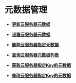 # 元数据管理<a name="ecs_03_1000"></a>

-   **[更新云服务器元数据](更新云服务器元数据（OpenStack原生）.md)**  

-   **[设置云服务器元数据](设置云服务器元数据.md)**  

-   **[删除云服务器指定元数据](删除云服务器指定元数据（OpenStack原生）.md)**  

-   **[查询云服务器元数据列表](查询云服务器元数据列表.md)**  

-   **[获取云服务器指定Key的元数据](获取云服务器指定Key的元数据.md)**  

-   **[修改云服务器指定Key的元数据](修改云服务器指定Key的元数据.md)**  


